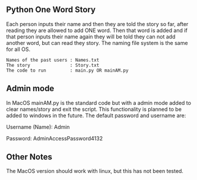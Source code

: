## Python One Word Story

  Each person inputs their name and then they are told the story so far, after reading they are allowed to add ONE word. Then that word is added and if that person inputs their name again they will be told they can not add another word, but can read they story. The naming file system is the same for all OS. 

    Names of the past users : Names.txt
    The story               : Story.txt
    The code to run         : main.py OR mainAM.py
    
## Admin mode
  In MacOS mainAM.py is the standard code but with a admin mode added to clear names/story and exit the script. This functionality is planned to be added to windows in the future. The default password and username are:
  
Username (Name): Admin

Password: AdminAccessPassword4132

## Other Notes
  The MacOS version should work with linux, but this has not been tested.
